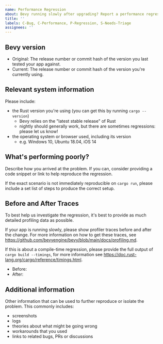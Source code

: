 ```yaml
---
name: Performance Regression
about: Bevy running slowly after upgrading? Report a performance regression.
title: ''
labels: C-Bug, C-Performance, P-Regression, S-Needs-Triage
assignees: ''
---
```


## Bevy version

- Original: The release number or commit hash of the version you last tested your app against.
- Current: The release number or commit hash of the version you're currently using.

## Relevant system information

Please include:

- the Rust version you're using (you can get this by running `cargo --version`)
  - Bevy relies on the "latest stable release" of Rust
  - nightly should generally work, but there are sometimes regressions: please let us know!
- the operating system or browser used, including its version
  - e.g. Windows 10, Ubuntu 18.04, iOS 14

## What's performing poorly?

Describe how you arrived at the problem. If you can, consider providing a code snippet or link
to help reproduce the regression.

If the exact scenario is not immediately reproducible on `cargo run`, please include a set list of steps to produce the correct setup.

## Before and After Traces

To best help us investigate the regression, it's best to provide as much detailed profiling
data as possible.

If your app is running slowly, please show profiler traces before and after the change.
For more information on how to get these traces, see
<https://github.com/bevyengine/bevy/blob/main/docs/profiling.md>.

If this is about a compile-time regression, please provide the full output of `cargo build --timings`,
for more information see <https://doc.rust-lang.org/cargo/reference/timings.html>.

- Before:
- After:

## Additional information

Other information that can be used to further reproduce or isolate the problem.
This commonly includes:

- screenshots
- logs
- theories about what might be going wrong
- workarounds that you used
- links to related bugs, PRs or discussions
